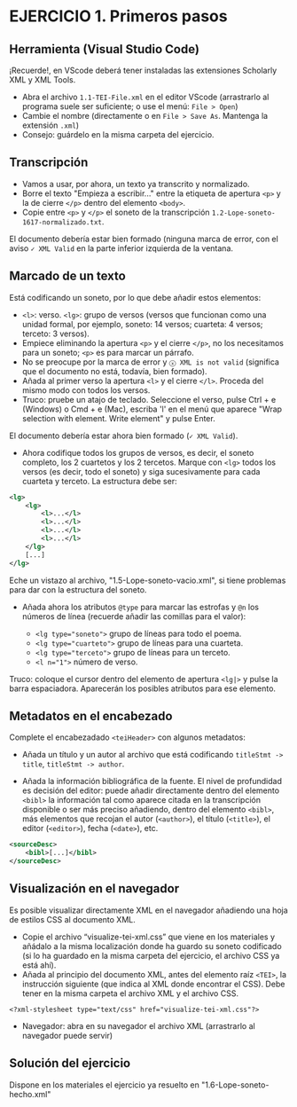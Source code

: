 
# EJERCICIO 1. Primeros pasos

## Herramienta (Visual Studio Code)

¡Recuerde!, en VScode deberá tener instaladas las extensiones Scholarly XML y XML Tools.

- Abra el archivo `1.1-TEI-File.xml` en el editor VScode (arrastrarlo al programa suele ser suficiente; o use el menú: `File > Open`)
- Cambie el nombre (directamente o en `File > Save As`. Mantenga la extensión `.xml`)
- Consejo: guárdelo en la misma carpeta del ejercicio.

## Transcripción

- Vamos a usar, por ahora, un texto ya transcrito y normalizado.
- Borre el texto "Empieza a escribir..." entre la etiqueta de apertura `<p>` y la de cierre `</p>` dentro del elemento `<body>`.
- Copie entre `<p>` y `</p>` el soneto de la transcripción `1.2-Lope-soneto-1617-normalizado.txt`.

El documento debería estar bien formado (ninguna marca de error, con el aviso `✓ XML Valid` en la parte inferior izquierda de la ventana.

## Marcado de un texto

Está codificando un soneto, por lo que debe añadir estos elementos:

- `<l>`: verso. `<lg>`: grupo de versos (versos que funcionan como una unidad formal, por ejemplo, soneto: 14 versos; cuarteta: 4 versos; terceto: 3 versos).
- Empiece eliminando la apertura `<p>` y el cierre `</p>`, no los necesitamos para un soneto; `<p>` es para marcar un párrafo.
- No se preocupe por la marca de error y `ⓧ XML is not valid` (significa que el documento no está, todavía, bien formado).
- Añada al primer verso la apertura `<l>` y el cierre `</l>`. Proceda del mismo modo con todos los versos.
- Truco: pruebe un atajo de teclado. Seleccione el verso, pulse Ctrl + e (Windows) o Cmd + e (Mac), escriba 'l' en el menú que aparece "Wrap selection with element. Write element" y pulse Enter.

El documento debería estar ahora bien formado (`✓ XML Valid`).

- Ahora codifique todos los grupos de versos, es decir, el soneto completo, los 2 cuartetos y los 2 tercetos. Marque con `<lg>` todos los versos (es decir, todo el soneto) y siga sucesivamente para cada cuarteta y terceto. La estructura debe ser:

```xml
<lg> 
    <lg>
        <l>...</l>
        <l>...</l>
        <l>...</l>
        <l>...</l>
    </lg>
    [...]
</lg>
```

Eche un vistazo al archivo, "1.5-Lope-soneto-vacio.xml", si tiene problemas para dar con la estructura del soneto.

- Añada ahora los atributos `@type` para marcar las estrofas y `@n` los números de línea (recuerde añadir las comillas para el valor):

    - `<lg type="soneto">` grupo de líneas para todo el poema. 
    - `<lg type="cuarteto">` grupo de líneas para una cuarteta. 
    - `<lg type="terceto">` grupo de líneas para un terceto.
    - `<l n="1">` número de verso.

Truco: coloque el cursor dentro del elemento de apertura `<lg|>` y pulse la barra espaciadora. Aparecerán los posibles atributos para ese elemento.

## Metadatos en el encabezado

Complete el encabezadado `<teiHeader>` con algunos metadatos:

- Añada un título y un autor al archivo que está codificando `titleStmt -> title`, `titleStmt -> author`.

- Añada la información bibliográfica de la fuente. El nivel de profundidad es decisión del editor: puede añadir directamente dentro del elemento `<bibl>` la información tal como aparece citada en la transcripción disponible o ser más preciso añadiendo, dentro del elemento `<bibl>`, más elementos que recojan el autor (`<author>`), el título (`<title>`), el editor (`<editor>`), fecha (`<date>`), etc.

```xml
<sourceDesc>
    <bibl>[...]</bibl>
</sourceDesc>
```

## Visualización en el navegador

Es posible visualizar directamente XML en el navegador añadiendo una hoja de estilos CSS al documento XML.

- Copie el archivo “visualize-tei-xml.css” que viene en los materiales y añádalo a la misma localización donde ha guardo su soneto codificado (si lo ha guardado en la misma carpeta del ejercicio, el archivo CSS ya está ahí).
- Añada al principio del documento XML, antes del elemento raíz `<TEI>`, la instrucción siguiente (que indica al XML donde encontrar el CSS). Debe tener en la misma carpeta el archivo XML y el archivo CSS.

`<?xml-stylesheet type="text/css" href="visualize-tei-xml.css"?>`

- Navegador: abra en su navegador el archivo XML (arrastrarlo al navegador puede servir)

## Solución del ejercicio

Dispone en los materiales el ejercicio ya resuelto en "1.6-Lope-soneto-hecho.xml"